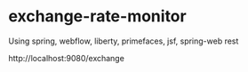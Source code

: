 # exchange-rate-monitor

Using spring, webflow, liberty, primefaces, jsf, spring-web rest

http://localhost:9080/exchange
